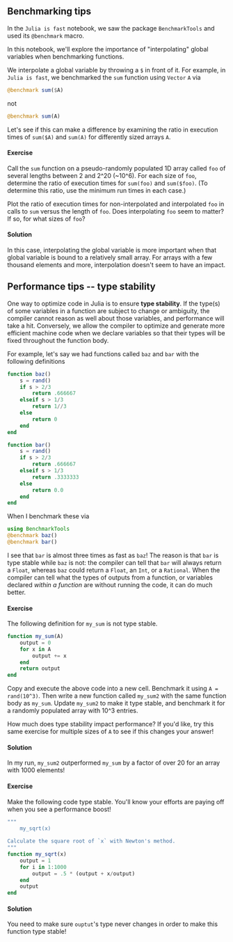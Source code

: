 
## Benchmarking tips

In the `Julia is fast` notebook, we saw the package `BenchmarkTools` and used its `@benchmark` macro.

In this notebook, we'll explore the importance of "interpolating" global variables when benchmarking functions.

We interpolate a global variable by throwing a `$` in front of it. For example, in `Julia is fast`, we benchmarked the `sum` function using `Vector` `A` via

```julia
@benchmark sum($A)
```

not

```julia
@benchmark sum(A)
```

Let's see if this can make a difference by examining the ratio in execution times of `sum($A)` and `sum(A)` for differently sized arrays `A`. 

#### Exercise

Call the `sum` function on a pseudo-randomly populated 1D array called `foo` of several lengths between 2 and 2^20 (~10^6). For each size of `foo`, determine the ratio of execution times for `sum(foo)` and `sum($foo)`. (To determine this ratio, use the minimum run times in each case.)

Plot the ratio of execution times for non-interpolated and interpolated `foo` in calls to `sum` versus the length of `foo`. Does interpolating `foo` seem to matter? If so, for what sizes of `foo`?

#### Solution



In this case, interpolating the global variable is more important when that global variable is bound to a relatively small array. For arrays with a few thousand elements and more, interpolation doesn't seem to have an impact.

## Performance tips -- type stability

One way to optimize code in Julia is to ensure **type stability**. If the type(s) of some variables in a function are subject to change or ambiguity, the compiler cannot reason as well about those variables, and performance will take a hit. Conversely, we allow the compiler to optimize and generate more efficient machine code when we declare variables so that their types will be fixed throughout the function body.

For example, let's say we had functions called `baz` and `bar` with the following definitions

```julia
function baz()
    s = rand()
    if s > 2/3
        return .666667
    elseif s > 1/3
        return 1//3    
    else
        return 0    
    end
end
```

```julia
function bar()
    s = rand()
    if s > 2/3
        return .666667
    elseif s > 1/3
        return .3333333    
    else
        return 0.0    
    end
end
```

When I benchmark these via

```julia
using BenchmarkTools
@benchmark baz()
@benchmark bar()
```

I see that `bar` is almost three times as fast as `baz`! The reason is that `bar` is type stable while `baz` is not: the compiler can tell that `bar` will always return a `Float`, whereas `baz` could return a `Float`, an `Int`, or a `Rational`. When the compiler can tell what the types of outputs from a function, or variables declared *within a function* are without running the code, it can do much better.

#### Exercise

The following definition for `my_sum` is not type stable. 

```julia
function my_sum(A)
    output = 0
    for x in A
        output += x
    end
    return output
end
```

Copy and execute the above code into a new cell. Benchmark it using `A = rand(10^3)`. Then write a new function called `my_sum2` with the same function body as `my_sum`. Update `my_sum2` to make it type stable, and benchmark it for a randomly populated array with 10^3 entries.

How much does type stability impact performance? If you'd like, try this same exercise for multiple sizes of `A` to see if this changes your answer!

#### Solution

In my run, `my_sum2` outperformed `my_sum` by a factor of over 20 for an array with 1000 elements!

#### Exercise

Make the following code type stable. You'll know your efforts are paying off when you see a performance boost!

```julia
"""
    my_sqrt(x)
    
Calculate the square root of `x` with Newton's method.
"""
function my_sqrt(x)
    output = 1
    for i in 1:1000
        output = .5 * (output + x/output)
    end
    output
end
```

#### Solution

You need to make sure `ouptut`'s type never changes in order to make this function type stable!
